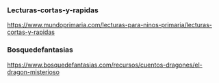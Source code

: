 
### Lecturas-cortas-y-rapidas 
https://www.mundoprimaria.com/lecturas-para-ninos-primaria/lecturas-cortas-y-rapidas

### Bosquedefantasias
https://www.bosquedefantasias.com/recursos/cuentos-dragones/el-dragon-misterioso
